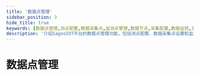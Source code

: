 ```yaml
---
title: '数据点管理'
sidebar_position: 3
hide_title: true
keywords: [数据点管理,测点配置,数据采集点,监测点管理,数据节点,采集配置,数据监控,测点设置,数据采集,监测管理]
description: '介绍SagooIOT平台的数据点管理功能，包括测点配置、数据采集点设置和监测点管理等内容。'
---
```

# 数据点管理
